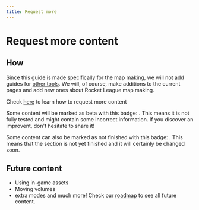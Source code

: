 ```yaml
---
title: Request more
---
```

# Request more content

## How

Since this guide is made specifically for the map making, we will not add guides for [other tools](../menu/faq). We will, of course, make additions to the current pages and add new ones about Rocket League map making.

Check [here](../menu/contribute) to learn how to request more content

Some content will be marked as beta with this badge: <Badge text="beta" type="warning"/>. This means it is not fully tested and might contain some incorrect information. If you discover an improvent, don't hesitate to share it!

Some content can also be marked as not finished with this badge: <Badge text="not finished" type="warning"/>. This means that the section is not yet finished and it will certainly be changed soon. 

## Future content

* Using in-game assets
* Moving volumes
* extra modes
and much more! Check our [roadmap]() to see all future content.


